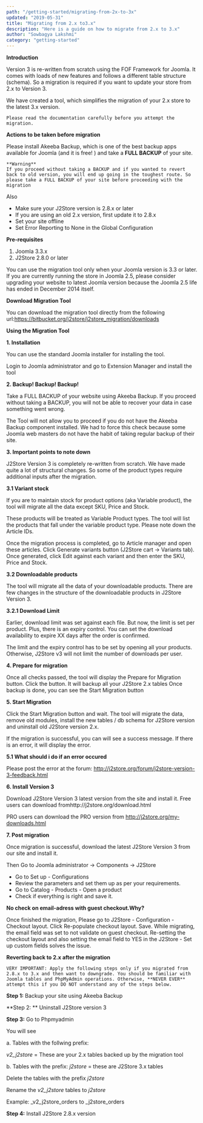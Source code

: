 ```yaml
---
path: "/getting-started/migrating-from-2x-to-3x"
updated: "2019-05-31"
title: "Migrating from 2.x to3.x"
description: "Here is a guide on how to migrate from 2.x to 3.x"
author: "Sowbagya Lakshmi"
category: "getting-started"
---
```


**Introduction**

Version 3 is re-written from scratch using the FOF Framework for Joomla. It comes with loads of new features and follows a different table structure (schema). So a migration is required if you want to update your store from 2.x to Version 3.

We have created a tool, which simplifies the migration of your 2.x store to the latest 3.x version.

    Please read the documentation carefully before you attempt the migration.
**Actions to be taken before migration**

Please install Akeeba Backup, which is one of the best backup apps available for Joomla (and it is free! ) and take a **FULL BACKUP** of your site.

    **Warning**
    If you proceed without taking a BACKUP and if you wanted to revert back to old version, you will end up going in the toughest route. So please take a FULL BACKUP of your site before proceeding with the migration

Also

* Make sure your J2Store version is 2.8.x or later
* If you are using an old 2.x version, first update it to 2.8.x
* Set your site offline
* Set Error Reporting to None in the Global Configuration


**Pre-requisites**

1. Joomla 3.3.x
2. J2Store 2.8.0 or later

You can use the migration tool only when your Joomla version is 3.3 or later. If you are currently running the store in Joomla 2.5, please consider upgrading your website to latest Joomla version because the Joomla 2.5 life has ended in December 2014 itself.

**Download Migration Tool**

You can download the migration tool directly from the following url:https://bitbucket.org/j2store/j2store_migration/downloads

**Using the Migration Tool**

**1. Installation**

You can use the standard Joomla installer for installing the tool.

Login to Joomla administrator and go to Extension Manager and install the tool

**2. Backup! Backup! Backup!**

Take a FULL BACKUP of your website using Akeeba Backup. If you proceed without taking a BACKUP, you will not be able to recover your data in case something went wrong.

The Tool will not allow you to proceed if you do not have the Akeeba Backup component installed. We had to force this check because some Joomla web masters do not have the habit of taking regular backup of their site.

**3. Important points to note down**

J2Store Version 3 is completely re-written from scratch. We have made quite a lot of structural changes. So some of the product types require additional inputs after the migration.

**3.1 Variant stock**

If you are to maintain stock for product options (aka Variable product), the tool will migrate all the data except SKU, Price and Stock.

These products will be treated as Variable Product types. The tool will list the products that fall under the variable product type. Please note down the Article IDs.

Once the migration process is completed, go to Article manager and open these articles. Click Generate variants button (J2Store cart -> Variants tab). Once generated, click Edit against each variant and then enter the SKU, Price and Stock.

**3.2 Downloadable products**

The tool will migrate all the data of your downloadable products. There are few changes in the structure of the downloadable products in J2Store Version 3.

**3.2.1 Download Limit**

Earlier, download limit was set against each file. But now, the limit is set per product. Plus, there is an expiry control. You can set the download availability to expire XX days after the order is confirmed.

The limit and the expiry control has to be set by opening all your products. Otherwise, J2Store v3 will not limit the number of downloads per user.

**4. Prepare for migration**

Once all checks passed, the tool will display the Prepare for Migration button. Click the button. It will backup all your J2Store 2.x tables Once backup is done, you can see the Start Migration button

**5. Start Migration**

Click the Start Migration button and wait. The tool will migrate the data, remove old modules, install the new tables / db schema for J2Store version and uninstall old J2Store version 2.x.

If the migration is successful, you can will see a success message. If there is an error, it will display the error.

**5.1 What should i do if an error occured**

Please post the error at the forum: http://j2store.org/forum/j2store-version-3-feedback.html

**6. Install Version 3**

Download J2Store Version 3 latest version from the site and install it. Free users can download fromhttp://j2store.org/download.html

PRO users can download the PRO version from http://j2store.org/my-downloads.html

**7. Post migration**

Once migration is successful, download the latest J2Store Version 3 from our site and install it.

Then Go to Joomla administrator -> Components -> J2Store

*   Go to Set up - Configurations
*   Review the parameters and set them up as per your requirements.
*   Go to Catalog - Products - Open a product
*   Check if everything is right and save it.


**No check on email-adress with guest checkout.Why?**

   Once finished the migration, Please go to J2Store - Configuration -Checkout layout. Click Re-populate checkout layout. Save. While migrating, the email field was set to not validate on guest checkout. Re-setting the checkout layout and also setting the email field to YES in the J2Store - Set up custom fields solves the issue.

**Reverting back to 2.x after the migration**

    VERY IMPORTANT: Apply the following steps only if you migrated from 2.8.x to 3.x and then want to downgrade. You should be familiar with Joomla tables and PhpMyAdmin operations. Otherwise, **NEVER EVER** attempt this if you DO NOT understand any of the steps below.

**Step 1:** Backup your site using Akeeba Backup

**Step 2: ** Uninstall J2Store version 3

**Step 3:** Go to Phpmyadmin

You will see

a. Tables with the follwing prefix:

_v2_j2store_ = These are your 2.x tables backed up by the migration tool

b. Tables with the prefix: _j2store_ = these are J2Store 3.x tables

Delete the tables with the prefix _j2store_

Rename the _v2_j2store_ tables to _j2store_

Example: _v2_j2store_orders to _j2store_orders

**Step 4:** Install J2Store 2.8.x version


